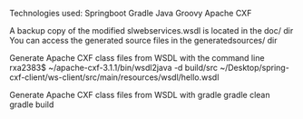 Technologies used:
 Springboot
 Gradle
 Java
 Groovy
 Apache CXF

A backup copy of the modified slwebservices.wsdl is located in the doc/ dir
You can access the generated source files in the generatedsources/ dir

Generate Apache CXF class files from WSDL with the command line
 rxa2383$ ~/apache-cxf-3.1.1/bin/wsdl2java -d build/src ~/Desktop/spring-cxf-client/ws-client/src/main/resources/wsdl/hello.wsdl

Generate Apache CXF class files from WSDL with gradle
 gradle clean
 gradle build

